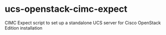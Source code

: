 ucs-openstack-cimc-expect
=========================

CIMC Expect script to set up a standalone UCS server for Cisco OpenStack Edition installation